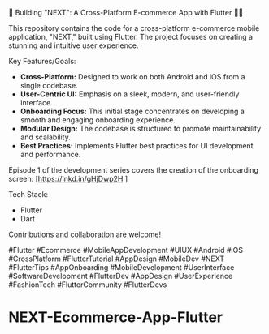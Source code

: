 🚀 Building "NEXT": A Cross-Platform E-commerce App with Flutter 📱🌟

This repository contains the code for a cross-platform e-commerce mobile application, "NEXT," built using Flutter.  The project focuses on creating a stunning and intuitive user experience.

Key Features/Goals:

* **Cross-Platform:** Designed to work on both Android and iOS from a single codebase.
* **User-Centric UI:** Emphasis on a sleek, modern, and user-friendly interface.
* **Onboarding Focus:** This initial stage concentrates on developing a smooth and engaging onboarding experience.
* **Modular Design:** The codebase is structured to promote maintainability and scalability.
* **Best Practices:** Implements Flutter best practices for UI development and performance.

Episode 1 of the development series covers the creation of the onboarding screen:  \[https://lnkd.in/gHjDwp2H ]

Tech Stack:

* Flutter
* Dart

Contributions and collaboration are welcome!

#Flutter #Ecommerce #MobileAppDevelopment #UIUX #Android #iOS #CrossPlatform #FlutterTutorial #AppDesign #MobileDev #NEXT #FlutterTips #AppOnboarding #MobileDevelopment #UserInterface #SoftwareDevelopment #FlutterDev #AppDesign #UserExperience #FashionTech #FlutterCommunity #FlutterDevs
# NEXT-Ecommerce-App-Flutter
